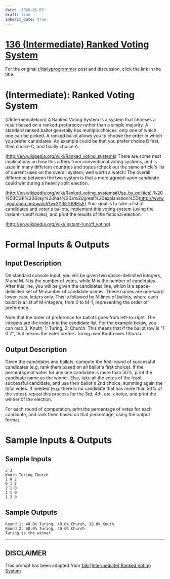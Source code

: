 ```yaml
---
date: '2020-05-03'
draft: true
inherit_date: true
---
```


# [136 (Intermediate) Ranked Voting System](https://www.reddit.com/r/dailyprogrammer/comments/1r2mcz/112013_challenge_136_intermediate_ranked_voting/)

For the original [r/dailyprogrammer](https://www.reddit.com/r/dailyprogrammer/) post and discussion, click the link in the title.

#  (Intermediate): Ranked Voting System
(#IntermediateIcon)
A Ranked Voting System is a system that chooses a result based on a ranked-preference rather than a simple majority. A standard ranked ballot generally has multiple choices, only one of which one can be picked. A ranked ballot allows you to choose the order in which you prefer candidates. An example could be that you prefer choice B first, then choice C, and finally choice A.

(http://en.wikipedia.org/wiki/Ranked_voting_systems)
There are some neat implications on how this differs from conventional voting systems, and is used in many different countries and states (check out the same article's list of current uses on the overall system; well worth a watch! The overall difference between the two system is that a more agreed-upon candidate could win during a heavily split election.

(http://en.wikipedia.org/wiki/Ranked_voting_systems#Use_by_polities).%20%5BCGP%20Grey%20has%20a%20great%20explanation%5D(http://www.youtube.com/watch?v=3Y3jE3B8HsE)
Your goal is to take a list of candidates and voter's ballots, implement this voting system (using the Instant-runoff rules), and print the results of the fictional election.

(http://en.wikipedia.org/wiki/Instant-runoff_voting)
# Formal Inputs & Outputs
## Input Description
On standard console input, you will be given two space-delimited integers, N and M. N is the number of votes, while M is the number of candidates. After this line, you will be given the candidates line, which is a space-delimited set of M-number of candidate names. These names are one-word lower-case letters only. This is followed by N-lines of ballots, where each ballot is a list of M-integers, from 0 to M-1, representing the order of preference.

Note that the order of preference for ballots goes from left-to-right. The integers are the index into the candidate list. For the example below, you can map 0: Knuth, 1: Turing, 2: Church. This means that if the ballot row is "1 0 2", that means the voter prefers Turing over Knuth over Church.

## Output Description
Given the candidates and ballots, compute the first-round of successful candidates (e.g. rank them based on all ballot's first choice). If the percentage of votes for any one candidate is more than 50%, print the candidate name as the winner. Else, take all the votes of the least-successful candidate, and use their ballot's 2nd choice, summing again the total votes. If needed (e.g. there is no candidate that has more than 50% of the votes), repeat this process for the 3rd, 4th, etc. choice, and print the winner of the election.

For each round of computation, print the percentage of votes for each candidate, and rank them based on that percentage, using the output format.

# Sample Inputs & Outputs
## Sample Inputs

```
5 3
Knuth Turing Church
1 0 2
0 1 2
2 1 0
2 1 0
1 2 0
```
## Sample Outputs

```
Round 1: 40.0% Turing, 40.0% Church, 20.0% Knuth
Round 2: 60.0% Turing, 40.0% Church
Turing is the winner
```

----
## **DISCLAIMER**
This prompt has been adapted from [136 [Intermediate] Ranked Voting System](https://www.reddit.com/r/dailyprogrammer/comments/1r2mcz/112013_challenge_136_intermediate_ranked_voting/
)
